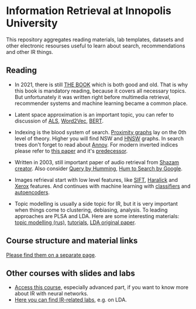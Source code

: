 # Information Retrieval at Innopolis University

This repository aggregates reading materials, lab templates, datasets and other electronic resourses useful to learn about search, recommendations and other IR things.

## Reading
- In 2021, there is still [THE BOOK](https://nlp.stanford.edu/IR-book/information-retrieval-book.html) which is both good and old. That is why this book is mandatory reading, because it covers all necessary topics. But unfortunately it was written right before multimedia retrieval, recommender systems and machine learning became a common place.

- Latent space approximation is an important topic, you can refer to discussion of [ALS](http://stanford.edu/~rezab/classes/cme323/S15/notes/lec14.pdf), [Word2Vec](https://arxiv.org/abs/1301.3781), [BERT](https://arxiv.org/abs/1810.04805).

- Indexing is the blood system of search. [Proximity graphs](http://math.sfsu.edu/beck/teach/870/brendan.pdf) lay on the 0th level of theory. Higher you will find NSW and [HNSW](https://arxiv.org/abs/1603.09320) graphs. In search trees don't forget to read about [Annoy](https://github.com/spotify/annoy). For modern inverted indices please refer to [this paper](https://arxiv.org/abs/1802.02422) and it's [predecessor](http://sites.skoltech.ru/app/data/uploads/sites/25/2014/12/TPAMI14.pdf).

- Written in 2003, still important paper of audio retrieval from [Shazam creator](https://www.ee.columbia.edu/~dpwe/papers/Wang03-shazam.pdf). Also consider [Query by Humming](https://cs.nyu.edu/~eugenew/publications/humming-summary.pdf), [Hum to Search by Google](https://blog.google/products/search/hum-to-search/).

- Images refrieval start with low level features, like [SIFT](https://en.wikipedia.org/wiki/Scale-invariant_feature_transform), [Haralick](https://scikit-image.org/docs/dev/auto_examples/features_detection/plot_glcm.html) and [Xerox](http://citeseerx.ist.psu.edu/viewdoc/download?doi=10.1.1.104.2585&rep=rep1&type=pdf) features. And continues with machine learning with [classifiers](https://techblog.commercetools.com/reverse-image-search-with-machine-learning-92786a07c142) and [autoencoders](https://towardsdatascience.com/find-similar-images-using-autoencoders-315f374029ea).

- Topic modelling is usually a side topic for IR, but it is very important when things come to clustering, debiasing, analysis. To leading approaches are PLSA and LDA. Here are some interesting materials: [topic modelling (rus)](http://www.machinelearning.ru/wiki/images/2/22/voron-2013-ptm.pdf), [tutorials](http://machinelearning.ru/wiki/images/1/1f/Voron14aist.pdf), [LDA original paper](https://jmlr.org/papers/volume3/blei03a/blei03a.pdf).

## Course structure and material links

[Please find them on a separate page](/CONTENT.md).

## Other courses with slides and labs

- [Access this course](https://github.com/sebastian-hofstaetter/teaching), especially advanced part, if you want to know more about IR with neural networks.
- [Here you can find IR-related labs](https://github.com/uzairakbar/info-retrieval), e.g. on LDA.
